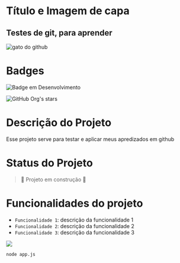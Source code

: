 

# Título e Imagem de capa

<h2> Testes de git, para aprender</h2>

![gato do github](https://gcdnb.pbrd.co/images/8Mtx1IOy09hD.png?o=1)

# Badges

![Badge em Desenvolvimento](http://img.shields.io/static/v1?label=STATUS&message=EM%20DESENVOLVIMENTO&color=GREEN&style=for-the-badge)

![GitHub Org's stars](https://img.shields.io/github/stars/Delwari?style=social)

# Descrição do Projeto

Esse projeto serve para testar e aplicar meus apredizados em github

# Status do Projeto

> :construction: Projeto em construção :construction:

# Funcionalidades do projeto

- `Funcionalidade 1`: descrição da funcionalidade 1
- `Funcionalidade 2`: descrição da funcionalidade 2
- `Funcionalidade 3`: descrição da funcionalidade 3

![](https://img.shields.io/github/license/alura-cursos/android-com-kotlin-personalizando-ui)



```
node app.js 
```
